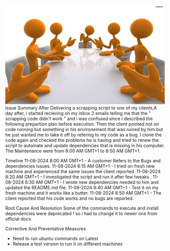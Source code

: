 ![PostMortem](./0x19-postmortem/post-mortem.jpg)
Issue Summary
After Delivering a scrapping script to one of my clients,A day after, i started recieving on my inbox 2 emails telling me that the " scrapping code didn't work " and i was confused since i described the following prepartion plan before execution.
Then the client pointed not on code running but something in his environement that was ruined by him but he just wanted me to take it off by refering to my code as a bug. I clone the code again and checked the problems he is having and tried to renew the script to automate and update dependencies that is missing in his computer.
The Maintenance were from 8:00 AM GMT+1 to 8:50 AM GMT+1.  

Timeline
11-08-2024 8:00 AM GMT+1 -  A customer Refers to the Bugs and dependencies issues.
11-08-2024 8:15 AM GMT+1  - I tried on fresh new machine and experienced the same issues the client reported.
11-08-2024 8:20 AM GMT+1 - I investigated the script and run it after few tweaks .
11-08-2024 8:30 AM GMT+1 - I wrote new dependencies needed to him and updated the README.md file.
11-08-2024 8:40 AM GMT+1 - Test it on my fresh machine and it works like a butter.
11-08-2024 8:50 AM GMT+1 - The client reported that his code works and no bugs are reported.


Root Cause And Resolution
Some of the commands to execute and install dependencies were deprecated ! so i had to change it to newer one from official docs

Corrective And Preventative Measures
- Need to run ubuntu commands on Latest
- Release a test version to run it on different machines

